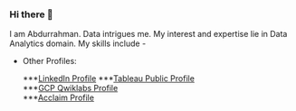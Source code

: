 ### Hi there 👋

<!--
**abdurrahmanKhan/abdurrahmanKhan** is a ✨ _special_ ✨ repository because its `README.md` (this file) appears on your GitHub profile.

Here are some ideas to get you started:

- 
- 🌱 I’m currently learning ...
- 👯 I’m looking to collaborate on ...
- 🤔 I’m looking for help with ...
- 💬 Ask me about ...
- 📫 How to reach me: ...
- 😄 Pronouns: ...
 ⚡ Fun fact: ...
--> 
I am Abdurrahman. Data intrigues me. My interest and expertise lie in Data Analytics domain. 
My skills include - 

* Other Profiles: 
     
     ***[LinkedIn Profile](https://www.linkedin.com/in/abdurrahman-163a63127/)
     ***[Tableau Public Profile](https://public.tableau.com/profile/abdurrahman8234/)   
     ***[GCP Qwiklabs Profile](https://google.qwiklabs.com/public_profiles/d5171de0-5923-43eb-aa06-3fedbf869b93)     
     ***[Acclaim Profile](https://www.youracclaim.com/users/abdurrahman-khan/badges)

  
